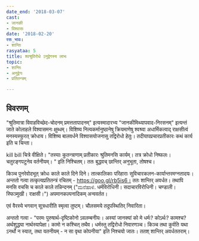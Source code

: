 ```yaml
---
date_end: '2018-03-07'
cast:
- जानकी
- विश्वासः
date: '2018-02-20'
रसः_भावः:
- शान्तिः
rasyataa: 5
title: श्वश्रूविरोधे ऽनुद्वेगस्य लाभः
topic:
- शान्तिः
- अनुद्वेगः
- प्रतितन्त्रम्

---
```


## विवरणम्
"श्रुतिमात्रा विवाहविच्छेद-चोदनम् प्रमत्ततापादनम्" इत्यस्मादारभ्य "जानकीमिथ्यापवाद-निरसनम्" इत्यन्तं जाते कोलाहले विश्वासमनः क्षुब्धम्। विशिष्य नित्यकर्मानुष्ठानेषु क्रियमाणेषु श्वश्र्वा अधार्मिकत्वाद् राक्षसीत्वं मनस्यस्फुरत् क्रोधाय। विशिष्य बालवर्धने विश्वासयोजनासु तद्विरोधो हेतुः। तदीयापप्रचारप्रतीकारः कथं कार्य इति च चिन्ता।

kill bill  चित्रे वीक्षिते। "तस्याः‌ कुतन्त्राणाम् प्रतीकारः श्रुतिमनसि कार्यम्। तत्र क्रोधो निष्फलः। चतुरङ्गपटुनेव वर्तनीयम्। " इति निश्चितम्। ततः बुद्धवच् छान्तिर् अनुभूता, तोषश्च।

किञ्च पुनरेवोदभूत् क्रोधः काले काले दिने दिने। तात्कालिकाः परिहाराः सुविचारकलन-कार्यान्तरमग्नतादयः। अन्ततो गत्वा तत्कृत्यप्रतितन्त्रं रचितम् - https://goo.gl/rb5is6। ततः शान्तिर् अवर्धत। तथापि मनसि वचसि च काले काले तन्निन्दनम् ("ಮನೆಹಾಳಿ.  धर्मविरोधिनी। सदाचारविरोधिनी। चण्डाली। स्फिञ्मुखी। राक्षसी।") अपमानकल्पनादिकम् अन्ववर्तत। 

एवं वैरस्ये भगवान् सूत्रधारीति स्मृत्वा तुष्टम्। चौलसमये तदुपस्थितिर् निवारिता।

अन्ततो गत्वा - "परमः पुरुषार्थ-दृष्टिकोनो ऽवलम्बनीयः। अस्यां जानक्यां को मे धर्मः? कोऽर्थः? कामश्च? अर्थशुद्ध्या नार्थस्यापेक्षा। कामो न कश्चित् तथैव। धर्मस्तु तद्विरोधो निवारणञ्च। किञ्च तथा कुर्वति यथा ऽनर्थो न स्यात्, तथा यतनीयम् - न सा वृथा कोपनीया" इति निश्चयो जातः। ततश् शान्तिर् अवर्धततराम्।

